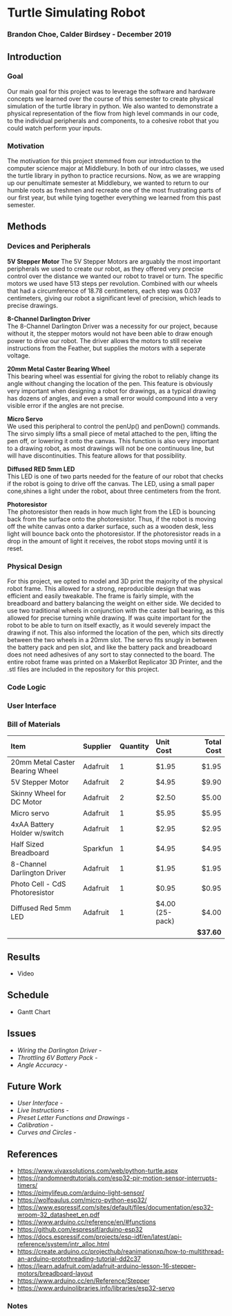 # Turtle Simulating Robot 
### Brandon Choe, Calder Birdsey - December 2019 
## Introduction 
### Goal
Our main goal for this project was to leverage the software and hardware concepts we learned over the course of this semester to create physical simulation of the turtle library in python. We also wanted to demonstrate a physical representation of the flow from high level commands in our code, to the individual peripherals and components, to a cohesive robot that you could watch perform your inputs.   

### Motivation 
The motivation for this project stemmed from our introduction to the computer science major at Middlebury. In both of our intro classes, we used the turtle library in python to practice recursions. Now, as we are wrapping up our penultimate semester at Middlebury, we wanted to return to our humble roots as freshmen and recreate one of the most frustrating parts of our first year, but while tying together everything we learned from this past semester.    

## Methods 
### Devices and Peripherals 
**5V Stepper Motor** 
The 5V Stepper Motors are arguably the most important peripherals we used to create our robot, as they offered very precise control over the distance we wanted our robot to travel or turn. The specific motors we used have 513 steps per revolution. Combined with our wheels that had a circumference of 18.78 centimeters, each step was 0.037 centimeters, giving our robot a significant level of precision, which leads to precise drawings.   

**8-Channel Darlington Driver**   
The 8-Channel Darlington Driver was a necessity for our project, because without it, the stepper motors would not have been able to draw enough power to drive our robot. The driver allows the motors to still receive instructions from the Feather, but supplies the motors with a seperate voltage.   

**20mm Metal Caster Bearing Wheel**  
This bearing wheel was essential for giving the robot to reliably change its angle without changing the location of the pen. This feature is obviously very important when designing a robot for drawings, as a typical drawing has dozens of angles, and even a small error would compound into a very visible error if the angles are not precise. 

**Micro Servo**  
We used this peripheral to control the penUp() and penDown() commands. The sirvo simply lifts a small piece of metal attached to the pen, lifting the pen off, or lowering it onto the canvas. This function is also very important to a drawing robot, as most drawings will not be one continuous line, but will have discontinuities. This feature allows for that possibility.   

**Diffused RED 5mm LED**   
This LED is one of two parts needed for the feature of our robot that checks if the robot is going to drive off the canvas. The LED, using a small paper cone,shines a light under the robot, about three centimeters from the front.   

**Photoresistor**  
The photoresistor then reads in how much light from the LED is bouncing back from the surface onto the photoresistor. Thus, if the robot is moving off the white canvas onto a darker surface, such as a wooden desk, less light will bounce back onto the photoresistor. If the photoresistor reads in a drop in the amount of light it receives, the robot stops moving until it is reset.  

### Physical Design
For this project, we opted to model and 3D print the majority of the physical robot frame. This allowed for a strong, reproducible design that was efficient and easily tweakable. The frame is fairly simple, with the breadboard and battery balancing the weight on either side. We decided to use two traditional wheels in conjunction with the caster ball bearing, as this allowed for precise turning while drawing. If was quite important for the robot to be able to turn on itself exactly, as it would severely impact the drawing if not. This also informed the location of the pen, which sits directly between the two wheels in a 20mm slot. The servo fits snugly in between the battery pack and pen slot, and like the battery pack and breadboard does not need adhesives of any sort to stay connected to the board. The entire robot frame was printed on a MakerBot Replicator 3D Printer, and the .stl files are included in the repository for this project.   

### Code Logic 

### User Interface

### Bill of Materials



| Item            |Supplier       | Quantity | Unit Cost  | Total Cost |
|:--------------- |:------------- |:-------- |:---------- | ----------:|
| 20mm Metal Caster Bearing Wheel | Adafruit | 1  | $1.95  | $1.95 |
| 5V Stepper Motor | Adafruit | 2 | $4.95 | $9.90 |
| Skinny Wheel for DC Motor | Adafruit | 2 | $2.50 | $5.00 |
| Micro servo | Adafruit | 1 | $5.95 | $5.95 |
| 4xAA Battery Holder w/switch | Adafruit | 1 | $2.95 | $2.95 |
| Half Sized Breadboard | Sparkfun | 1 | $4.95 | $4.95 |
| 8-Channel Darlington Driver | Adafruit | 1 | $1.95 | $1.95 |
| Photo Cell - CdS Photoresistor | Adafruit | 1 | $0.95 | $0.95 |
| Diffused Red 5mm LED | Adafruit | 1 | $4.00 (25-pack) | $4.00 |
|||||**$37.60**|


## Results 
- Video

## Schedule 
- Gantt Chart 

## Issues 
- *Wiring the Darlington Driver* -
- *Throttling 6V Battery Pack* -
- *Angle Accuracy* -

## Future Work 
- *User Interface* -
- *Live Instructions* - 
- *Preset Letter Functions and Drawings* -
- *Calibration* -
- *Curves and Circles* -

## References 
- https://www.vivaxsolutions.com/web/python-turtle.aspx
- https://randomnerdtutorials.com/esp32-pir-motion-sensor-interrupts-timers/
- https://pimylifeup.com/arduino-light-sensor/
- https://wolfpaulus.com/micro-python-esp32/
- https://www.espressif.com/sites/default/files/documentation/esp32-wroom-32_datasheet_en.pdf
- https://www.arduino.cc/reference/en/#functions 
- https://github.com/espressif/arduino-esp32 
- https://docs.espressif.com/projects/esp-idf/en/latest/api-reference/system/intr_alloc.html
- https://create.arduino.cc/projecthub/reanimationxp/how-to-multithread-an-arduino-protothreading-tutorial-dd2c37
- https://learn.adafruit.com/adafruit-arduino-lesson-16-stepper-motors/breadboard-layout
- https://www.arduino.cc/en/Reference/Stepper
- https://www.arduinolibraries.info/libraries/esp32-servo

### Notes 
